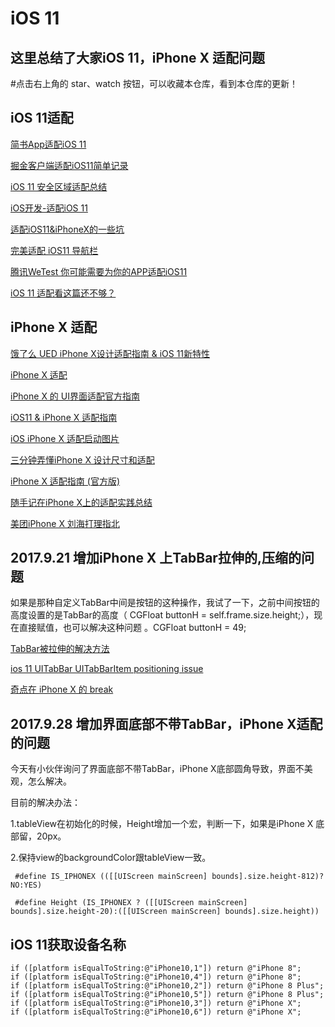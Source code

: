 
iOS 11
=======

这里总结了大家iOS 11，iPhone X 适配问题
-------------------------------------

#点击右上角的 star、watch 按钮，可以收藏本仓库，看到本仓库的更新！
     

iOS 11适配
---------

[简书App适配iOS 11](http://www.jianshu.com/p/26fc39135c34)  
 
[掘金客户端适配iOS11简单记录](https://juejin.im/entry/59bb92ab6fb9a00a681ac051)
 
[iOS 11 安全区域适配总结](http://mp.weixin.qq.com/s/W1_0VrchCO50owhJNmJnuQ)
 
[iOS开发-适配iOS 11](http://www.jianshu.com/p/a356b2ed4ceb)

[适配iOS11&iPhoneX的一些坑 ](https://mp.weixin.qq.com/s?__biz=MjM5OTM0MzIwMQ==&amp;mid=2652552818&amp;idx=1&amp;sn=69db895d4d4078bd83e7e1655fcdd5f1&amp;chksm=bcd2fb7c8ba5726a0d7481ca5960ec3c1600b214f15841542a41c58612ef4866a9551cd82640#rd)
 
[完美适配 iOS11 导航栏](http://www.cocoachina.com/ios/20170919/20597.html)

[腾讯WeTest 你可能需要为你的APP适配iOS11](http://wetest.qq.com/lab/view/326.html)

[iOS 11 适配看这篇还不够？](http://www.jishux.com/plus/view-606748-1.html)

iPhone X 适配
------------

[饿了么 UED iPhone X设计适配指南 & iOS 11新特性](https://zhuanlan.zhihu.com/p/29327102)

[iPhone X 适配](http://www.jianshu.com/p/9796cd3f180e)

[iPhone X 的 UI界面适配官方指南](https://juejin.im/entry/59b938f86fb9a00a5c3c32df)

[iOS11 &amp; iPhone X 适配指南](http://www.10tiao.com/html/216/201709/2652552758/2.html)

[iOS iPhone X 适配启动图片](http://www.cnblogs.com/someonelikeyou/p/7515025.html)

[三分钟弄懂iPhone X 设计尺寸和适配](http://www.zcool.com.cn/article/ZNTU1MTUy.html)

[iPhone X 适配指南 (官方版)](https://developer.apple.com/cn/ios/update-apps-for-iphone-x/)

[随手记在iPhone X上的适配实践总结 ](https://mp.weixin.qq.com/s/vzSUc2YPVIRD8CmkxaDfxg)

[美团iPhone X 刘海打理指北](https://tech.meituan.com/iPhoneX%E5%88%98%E6%B5%B7%E6%89%93%E7%90%86%E6%8C%87%E5%8C%97.html)


2017.9.21 增加iPhone X 上TabBar拉伸的,压缩的问题
------------------------------------
如果是那种自定义TabBar中间是按钮的这种操作，我试了一下，之前中间按钮的高度设置的是TabBar的高度（ CGFloat buttonH = self.frame.size.height;），现在直接赋值，也可以解决这种问题 。CGFloat buttonH = 49;

[TabBar被拉伸的解决方法](https://stackoverflow.com/questions/46214740/ios-11-iphone-x-simulator-uitabbar-icons-and-titles-being-rendered-on-top-coveri)

[ios 11 UITabBar UITabBarItem positioning issue](https://stackoverflow.com/questions/44822558/ios-11-uitabbar-uitabbaritem-positioning-issue)

[奇点在 iPhone X 的 break](https://imtx.me/archives/2374.html)

 2017.9.28 增加界面底部不带TabBar，iPhone X适配的问题
 -------------------------------------------
 
 今天有小伙伴询问了界面底部不带TabBar，iPhone X底部圆角导致，界面不美观，怎么解决。
 
 目前的解决办法：
 
 1.tableView在初始化的时候，Height增加一个宏，判断一下，如果是iPhone X 底部留，20px。
 
 2.保持view的backgroundColor跟tableView一致。
 
     #define IS_IPHONEX (([[UIScreen mainScreen] bounds].size.height-812)?NO:YES)
 
     #define Height (IS_IPHONEX ? ([[UIScreen mainScreen] bounds].size.height-20):([[UIScreen mainScreen] bounds].size.height))
 
         
    



iOS 11获取设备名称
-----------------

    if ([platform isEqualToString:@"iPhone10,1"]) return @"iPhone 8";
    if ([platform isEqualToString:@"iPhone10,4"]) return @"iPhone 8";
    if ([platform isEqualToString:@"iPhone10,2"]) return @"iPhone 8 Plus";
    if ([platform isEqualToString:@"iPhone10,5"]) return @"iPhone 8 Plus";
    if ([platform isEqualToString:@"iPhone10,3"]) return @"iPhone X";
    if ([platform isEqualToString:@"iPhone10,6"]) return @"iPhone X";

